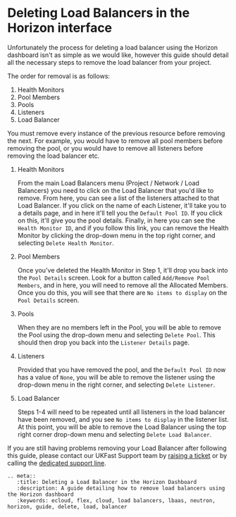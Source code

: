 # Deleting Load Balancers in the Horizon interface

Unfortunately the process for deleting a load balancer using the Horizon dashboard isn't as simple as we would like, however this guide should detail all the necessary steps to remove the load balancer from your project.

The order for removal is as follows:

1. Health Monitors
2. Pool Members
3. Pools
4. Listeners
5. Load Balancer

You must remove every instance of the previous resource before removing the next. For example, you would have to remove all pool members before removing the pool, or you would have to remove all listeners before removing the load balancer etc.

1. Health Monitors  

    From the main Load Balancers menu (Project / Network / Load Balancers) you need to click on the Load Balancer that you'd like to remove. From here, you can see a list of the listeners attached to that Load Balancer. If you click on the name of each Listener, it'll take you to a details page, and in here it'll tell you the `Default Pool ID`. If you click on this, it'll give you the pool details. Finally, in here you can see the `Health Monitor ID`, and if you follow this link, you can remove the Health Monitor by clicking the drop-down menu in the top right corner, and selecting `Delete Health Monitor`.

2. Pool Members  

    Once you've deleted the Health Monitor in Step 1, it'll drop you back into the `Pool Details` screen. Look for a button called `Add/Remove Pool Members`, and in here, you will need to remove all the Allocated Members. Once you do this, you will see that there are `No items to display` on the `Pool Details` screen.

3. Pools  

    When they are no members left in the Pool, you will be able to remove the Pool using the drop-down menu and selecting `Delete Pool`. This should then drop you back into the `Listener Details` page.

4. Listeners  

    Provided that you have removed the pool, and the `Default Pool ID` now has a value of `None`, you will be able to remove the listener using the drop-down menu in the right corner, and selecting `Delete Listener`.

5. Load Balancer  

    Steps 1-4 will need to be repeated until all listeners in the load balancer have been removed, and you see `No items to display` in the listener list. At this point, you will be able to remove the Load Balancer using the top right corner drop-down menu and selecting `Delete Load Balancer`.

If you are still having problems removing your Load Balancer after following this guide, please contact our UKFast Support team by [raising a ticket](https://my.ukfast.co.uk/pss/create) or by calling the [dedicated support line](https://www.ukfast.co.uk/contact.html).

```eval_rst
.. meta::
   :title: Deleting a Load Balancer in the Horizon Dashboard
   :description: A guide detailing how to remove load balancers using the Horizon dashboard
   :keywords: ecloud, flex, cloud, load balancers, lbaas, neutron, horizon, guide, delete, load, balancer
```
